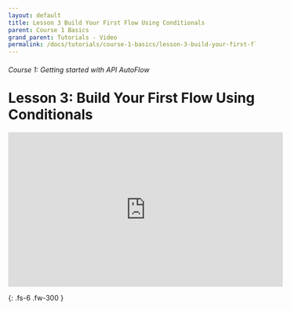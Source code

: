 ```yaml
---
layout: default
title: Lesson 3 Build Your First Flow Using Conditionals
parent: Course 1 Basics
grand_parent: Tutorials - Video
permalink: /docs/tutorials/course-1-basics/lesson-3-build-your-first-flow-using-conditionals
---
```

<h6>Course 1: Getting started with API AutoFlow</h6>
<h1 style="margin-top:0">Lesson 3: Build Your First Flow Using Conditionals</h1>

<iframe width="560" height="315" src="https://www.youtube.com/embed/jKihyMvokiA" title="YouTube video player" frameborder="0" allow="accelerometer; autoplay; clipboard-write; encrypted-media; gyroscope; picture-in-picture" allowfullscreen></iframe>


{: .fs-6 .fw-300 }